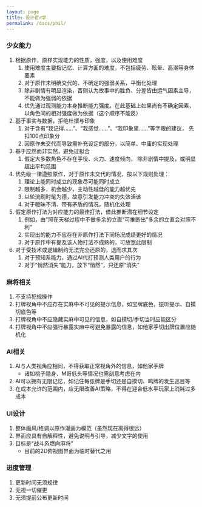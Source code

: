 ```yaml
---
layout: page
title: 设计哲♂学
permalink: /docs/phil/
---
```


### 少女能力

1. 根据原作，原样实现能力的性质，强度，以及使用难度
	1. 使用难度主要指记忆、计算方面的难度，不包括疲劳、眩晕、高潮等身体要素
	1. 对于原作未明确交代的、不确定的强弱关系，平衡化处理
    1. 除非剧情有明显渲染，否则认为故事中的胜负、分差皆由运气因素主导，
       不能做为强弱的依据
    1. 优先通过观测能力本身推断能力强度。在此基础上如果尚有不确定因素，
       以角色间的相对强度做为依据（这个顺序不能反）
1. 基于事实与数据，拒绝杜撰与印象
    1. 对于含有“我记得……”、“我感觉……”、“我印象里……”等字眼的建议，
       先扣100点印象分
	1. 因原作未交代而导致需补充设定的部分，以简单、中庸的实现处理
1. 基于应然而非实然，避免过拟合
	1. 假定大多数角色不存在手役、火力、速度倾向，
	   除非剧情中提及，或明显超出平均范围
1. 优先级一律遵照原作，对于原作未交代的情况，按以下规则处理：
    1. 理论上能同时成立的现象尽可能同时成立
    1. 限制越多，机会越少，主动性越低的能力越优先
	1. 以轮流刷时髦为德，故意引发能力冲突的失效活该
    1. 对于暧昧不清、带有矛盾的情况，随机化处理
1. 假定原作打法为对应能力的最佳打法，借此推断潜在细节设定
    1. 例如，由”照在天梯过程中不做多余的立直“可推断出”多余的立直会对照不利“
    1. 实现出的能力不应存在非原作打法下同场况成绩更好的情况
    1. 对于原作中有提及该人物打法不成熟的，可放宽此限制
1. 对于受技术或逻辑制约无法完全还原的，退而求其次
    1. 对于预知系能力，通过AI代打预测人类用户的行为
    1. 对于“悄然消失”能力，放下“悄然”，只还原“消失”

### 麻将相关

1. 不支持犯规操作
1. 打牌视角中不应存在实麻中不可见的提示信息，如宝牌底色，振听提示、自摸切底色等
1. 打牌视角中不应隐藏实麻中可见的信息，如自摸切/手切当时应能区分
1. 打牌视角中不应强行暴露实麻中可避免暴露的信息，如他家手切出牌位置应随机化

### AI相关

1. AI与人类视角应相同，不得获取正常视角外的信息，如他家手牌
    - 诸如桃子隐身、M哥低头等情况也需刻意考虑在内
1. AI可以拥有无限记忆，如记住每张牌是手切还是自摸切、鸣牌的发生巡目等
1. 在成本允许的范围内，应无限改善AI策略，不得在迎合低水平玩家上消耗过多成本

### UI设计

1. 整体画风/格调以原作漫画为模范（虽然现在离得很远）
1. 界面应具有自解释性，避免说明与引导，减少文字的使用
1. 目标是“战斗系燃向麻将”
    - 目前的2D俯视图界面为临时替代之用

### 进度管理

1. 更新时间无须规律
1. 无视一切催更
1. 无须提前公布更新时间

